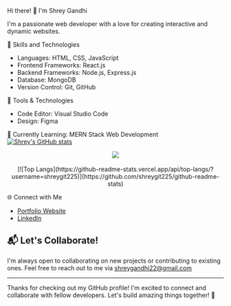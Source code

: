 Hi there! 👋 I'm Shrey Gandhi

I'm a passionate web developer with a love for creating interactive and dynamic websites.

🚀 Skills and Technologies

- Languages: HTML, CSS, JavaScript
- Frontend Frameworks: React.js
- Backend Frameworks: Node.js, Express.js
- Database: MongoDB
- Version Control: Git, GitHub

🔧 Tools & Technologies

- Code Editor: Visual Studio Code
- Design: Figma

🌱 Currently Learning: MERN Stack Web Development 
[![Shrey's GitHub stats](https://github-readme-stats.vercel.app/api?username=shreygit225)](https://github.com/shreygit225/github-readme-stats)


<div align="center">
<a href="https://github.com/shreygit225">
  <img align="center" src="https://github-readme-streak-stats.herokuapp.com/?user=shreygit225&theme=light" />
</a>
<br/> <br/>
[![Top Langs](https://github-readme-stats.vercel.app/api/top-langs/?username=shreygit225)](https://github.com/shreygit225/github-readme-stats)
</div>


🌐 Connect with Me

- [Portfolio Website](https://shreygandhi.my.canva.site/)
- [LinkedIn](https://www.linkedin.com/in/shreygandhi225/)


## 📬 Let's Collaborate!

I'm always open to collaborating on new projects or contributing to existing ones. Feel free to reach out to me via shreygandhi22@gmail.com

---

Thanks for checking out my GitHub profile! I'm excited to connect and collaborate with fellow developers. Let's build amazing things together! 🚀



<!---
shreygit225/shreygit225 is a ✨ special ✨ repository because its `README.md` (this file) appears on your GitHub profile.
You can click the Preview link to take a look at your changes.
--->
